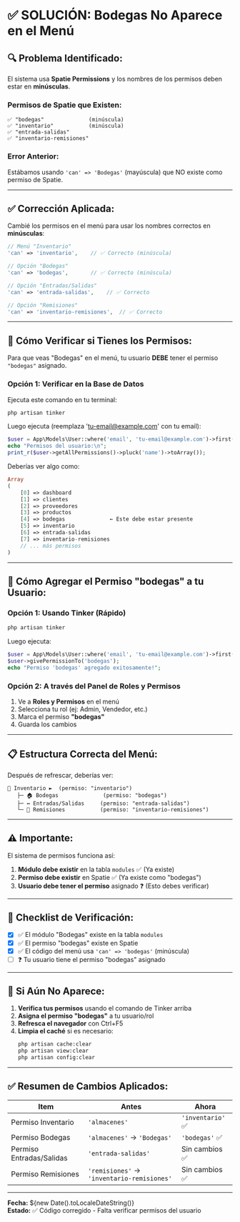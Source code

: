 # ✅ SOLUCIÓN: Bodegas No Aparece en el Menú

## 🔍 **Problema Identificado:**

El sistema usa **Spatie Permissions** y los nombres de los permisos deben estar en **minúsculas**.

### **Permisos de Spatie que Existen:**
```
✅ "bodegas"              (minúscula)
✅ "inventario"           (minúscula)
✅ "entrada-salidas"
✅ "inventario-remisiones"
```

### **Error Anterior:**
Estábamos usando `'can' => 'Bodegas'` (mayúscula) que NO existe como permiso de Spatie.

---

## ✅ **Corrección Aplicada:**

Cambié los permisos en el menú para usar los nombres correctos en **minúsculas**:

```php
// Menú "Inventario"
'can' => 'inventario',    // ✅ Correcto (minúscula)

// Opción "Bodegas"  
'can' => 'bodegas',       // ✅ Correcto (minúscula)

// Opción "Entradas/Salidas"
'can' => 'entrada-salidas',    // ✅ Correcto

// Opción "Remisiones"
'can' => 'inventario-remisiones',  // ✅ Correcto
```

---

## 🔐 **Cómo Verificar si Tienes los Permisos:**

Para que veas "Bodegas" en el menú, tu usuario **DEBE** tener el permiso `"bodegas"` asignado.

### **Opción 1: Verificar en la Base de Datos**

Ejecuta este comando en tu terminal:

```bash
php artisan tinker
```

Luego ejecuta (reemplaza 'tu-email@example.com' con tu email):

```php
$user = App\Models\User::where('email', 'tu-email@example.com')->first();
echo "Permisos del usuario:\n";
print_r($user->getAllPermissions()->pluck('name')->toArray());
```

Deberías ver algo como:
```php
Array
(
    [0] => dashboard
    [1] => clientes
    [2] => proveedores
    [3] => productos
    [4] => bodegas              ← Este debe estar presente
    [5] => inventario
    [6] => entrada-salidas
    [7] => inventario-remisiones
    // ... más permisos
)
```

---

## 🚀 **Cómo Agregar el Permiso "bodegas" a tu Usuario:**

### **Opción 1: Usando Tinker (Rápido)**

```bash
php artisan tinker
```

Luego ejecuta:

```php
$user = App\Models\User::where('email', 'tu-email@example.com')->first();
$user->givePermissionTo('bodegas');
echo "Permiso 'bodegas' agregado exitosamente!";
```

### **Opción 2: A través del Panel de Roles y Permisos**

1. Ve a **Roles y Permisos** en el menú
2. Selecciona tu rol (ej: Admin, Vendedor, etc.)
3. Marca el permiso **"bodegas"**
4. Guarda los cambios

---

## 📋 **Estructura Correcta del Menú:**

Después de refrescar, deberías ver:

```
📁 Inventario ►  (permiso: "inventario")
   ├─ 🏠 Bodegas              (permiso: "bodegas")
   ├─ ↔️ Entradas/Salidas     (permiso: "entrada-salidas")
   └─ 📄 Remisiones           (permiso: "inventario-remisiones")
```

---

## ⚠️ **Importante:**

El sistema de permisos funciona así:

1. **Módulo debe existir** en la tabla `modules` ✅ (Ya existe)
2. **Permiso debe existir** en Spatie ✅ (Ya existe como "bodegas")
3. **Usuario debe tener el permiso** asignado ❓ (Esto debes verificar)

---

## 🎯 **Checklist de Verificación:**

- [x] ✅ El módulo "Bodegas" existe en la tabla `modules`
- [x] ✅ El permiso "bodegas" existe en Spatie
- [x] ✅ El código del menú usa `'can' => 'bodegas'` (minúscula)
- [ ] ❓ Tu usuario tiene el permiso "bodegas" asignado

---

## 🔧 **Si Aún No Aparece:**

1. **Verifica tus permisos** usando el comando de Tinker arriba
2. **Asigna el permiso "bodegas"** a tu usuario/rol
3. **Refresca el navegador** con Ctrl+F5
4. **Limpia el caché** si es necesario:
   ```bash
   php artisan cache:clear
   php artisan view:clear
   php artisan config:clear
   ```

---

## ✅ **Resumen de Cambios Aplicados:**

| Item | Antes | Ahora |
|------|-------|-------|
| Permiso Inventario | `'almacenes'` | `'inventario'` ✅ |
| Permiso Bodegas | `'almacenes'` → `'Bodegas'` | `'bodegas'` ✅ |
| Permiso Entradas/Salidas | `'entrada-salidas'` | Sin cambios ✅ |
| Permiso Remisiones | `'remisiones'` → `'inventario-remisiones'` | Sin cambios ✅ |

---

**Fecha:** ${new Date().toLocaleDateString()}  
**Estado:** ✅ Código corregido - Falta verificar permisos del usuario


